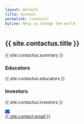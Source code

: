 ```yaml
---
layout: default
title: Contact
permalink: /contact/
byline: Help us change the world
---
```


<article class="hero hero--contact">
    <div class="hero__content hero__content--short">
        <h2 class="hero__title">{{ site.contactus.title }}</h2>
        <p class="hero__summary">{{ site.contactus.summary }}</p>    
    </div>
</article>

<section class="contact-container">
    <article class="contact-information">
        <div>
            <h3>Educators</h3>
            <p> {{ site.contactus.educators }} </p>
        </div>
        <div>
            <h3>Investors</h3>
            <p> {{ site.contactus.investors }} </p>
        </div>
    </article>
    <article>
      <div class="contact-information">
        <div class="mail-link">
            <div class="mail-icon">
                <svg version="1.1" xmlns="http://www.w3.org/2000/svg" xmlns:xlink="http://www.w3.org/1999/xlink" width="15" height="15" viewBox="0 0 14 14">
                    <path d="M14 5.547v6.203q0 0.516-0.367 0.883t-0.883 0.367h-11.5q-0.516 0-0.883-0.367t-0.367-0.883v-6.203q0.344 0.383 0.789 0.68 2.828 1.922 3.883 2.695 0.445 0.328 0.723 0.512t0.738 0.375 0.859 0.191h0.016q0.398 0 0.859-0.191t0.738-0.375 0.723-0.512q1.328-0.961 3.891-2.695 0.445-0.305 0.781-0.68zM14 3.25q0 0.617-0.383 1.18t-0.953 0.961q-2.937 2.039-3.656 2.539-0.078 0.055-0.332 0.238t-0.422 0.297-0.406 0.254-0.449 0.211-0.391 0.070h-0.016q-0.18 0-0.391-0.070t-0.449-0.211-0.406-0.254-0.422-0.297-0.332-0.238q-0.711-0.5-2.047-1.426t-1.602-1.113q-0.484-0.328-0.914-0.902t-0.43-1.066q0-0.609 0.324-1.016t0.926-0.406h11.5q0.508 0 0.879 0.367t0.371 0.883z" fill="#0045AC"></path>
                </svg>
            </div>
            <a href="mailto:{{ site.contact.email }}">{{ site.contact.email }}</a>
        </div>
      </div>
    </article>
</section>
